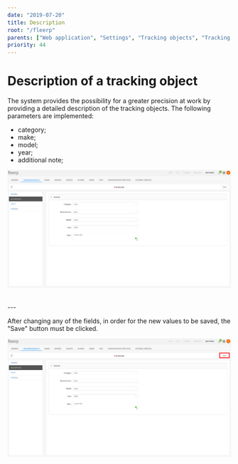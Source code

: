 ```yaml
---
date: "2019-07-20"
title: Description
root: "/fleerp"
parents: ["Web application", "Settings", "Tracking objects", "Tracking object settings"]
priority: 44
---
```


# Description of a tracking object

The system provides the possibility for a greater precision at work by providing a detailed
description of the tracking objects. The following parameters are implemented:

- category;
- make;
- model;
- year;
- additional note;

![Description](description-en.png)

<br>
---

After changing any of the fields, in order for the new values to be saved, the "Save" button must be
clicked.

![Description](save-en.png)
